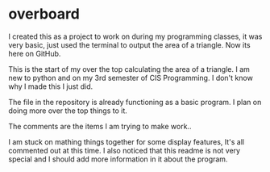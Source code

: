 # overboard
I created this as a project to work on during my programming classes, it was very basic, just used the terminal to output the area of a triangle. Now its here on GitHub.

This is the start of my over the top calculating the area of a triangle. I am new to python and on my 3rd semester of CIS Programming. I don't know why I made this I just did.

The file in the repository is already functioning as a basic program. I plan on doing more over the top things to it.

The comments are the items I am trying to make work..

I am stuck on mathing things together for some display features, It's all commented out at this time. I also noticed that this readme is not very special and I should add more information in it about the program.
